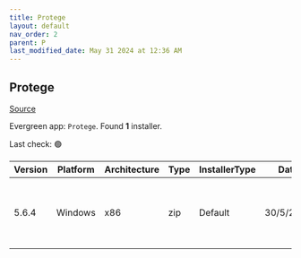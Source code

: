 ```yaml
---
title: Protege
layout: default
nav_order: 2
parent: P
last_modified_date: May 31 2024 at 12:36 AM
---
```


## Protege

[Source](https://protege.stanford.edu/)

Evergreen app: `Protege`. Found **1** installer.

Last check: 🟢

| Version | Platform | Architecture | Type | InstallerType | Date      | Size      | URI                                                                                                                                                                                                                          |
| ------- | -------- | ------------ | ---- | ------------- | --------- | --------- | ---------------------------------------------------------------------------------------------------------------------------------------------------------------------------------------------------------------------------- |
| 5.6.4   | Windows  | x86          | zip  | Default       | 30/5/2024 | 115241263 | [https://github.com/protegeproject/protege-distribution/releases/download/protege-5.6.4/Protege-5.6.4-win.zip](https://github.com/protegeproject/protege-distribution/releases/download/protege-5.6.4/Protege-5.6.4-win.zip) |
